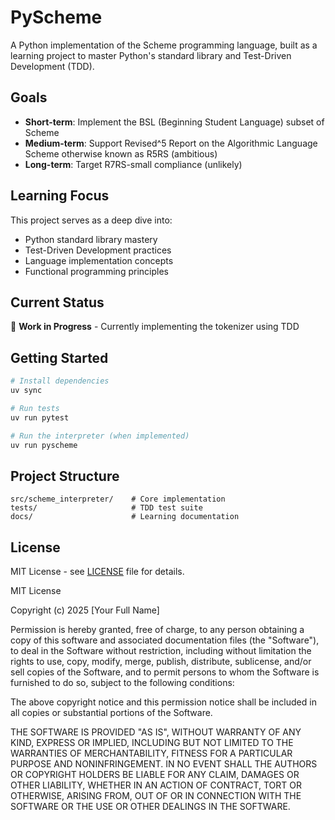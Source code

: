 # PyScheme

A Python implementation of the Scheme programming language, built as a learning project to master Python's standard library and Test-Driven Development (TDD).

## Goals

- **Short-term**: Implement the BSL (Beginning Student Language) subset of Scheme
- **Medium-term**: Support  Revised^5 Report on the Algorithmic Language Scheme otherwise known as R5RS (ambitious)
- **Long-term**: Target R7RS-small compliance (unlikely)

## Learning Focus

This project serves as a deep dive into:
- Python standard library mastery
- Test-Driven Development practices
- Language implementation concepts
- Functional programming principles

## Current Status

🚧 **Work in Progress** - Currently implementing the tokenizer using TDD

## Getting Started

```bash
# Install dependencies
uv sync

# Run tests
uv run pytest

# Run the interpreter (when implemented)
uv run pyscheme
```

## Project Structure

```
src/scheme_interpreter/    # Core implementation
tests/                     # TDD test suite
docs/                      # Learning documentation
```

## License

MIT License - see [LICENSE](LICENSE) file for details.

MIT License

Copyright (c) 2025 [Your Full Name]

Permission is hereby granted, free of charge, to any person obtaining a copy
of this software and associated documentation files (the "Software"), to deal
in the Software without restriction, including without limitation the rights
to use, copy, modify, merge, publish, distribute, sublicense, and/or sell
copies of the Software, and to permit persons to whom the Software is
furnished to do so, subject to the following conditions:

The above copyright notice and this permission notice shall be included in all
copies or substantial portions of the Software.

THE SOFTWARE IS PROVIDED "AS IS", WITHOUT WARRANTY OF ANY KIND, EXPRESS OR
IMPLIED, INCLUDING BUT NOT LIMITED TO THE WARRANTIES OF MERCHANTABILITY,
FITNESS FOR A PARTICULAR PURPOSE AND NONINFRINGEMENT. IN NO EVENT SHALL THE
AUTHORS OR COPYRIGHT HOLDERS BE LIABLE FOR ANY CLAIM, DAMAGES OR OTHER
LIABILITY, WHETHER IN AN ACTION OF CONTRACT, TORT OR OTHERWISE, ARISING FROM,
OUT OF OR IN CONNECTION WITH THE SOFTWARE OR THE USE OR OTHER DEALINGS IN THE
SOFTWARE.

